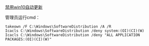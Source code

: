 [禁用win10自动更新](https://github.com/cloudswave/blog/issues/9)

管理员运行cmd：
```
takeown /F C:\Windows\SoftwareDistribution /A /R
Icacls C:\Windows\SoftwareDistribution /deny system:(OI)(CI)(W)
Icacls C:\Windows\SoftwareDistribution /deny "ALL APPLICATION PACKAGES:(OI)(CI)(W)"
```